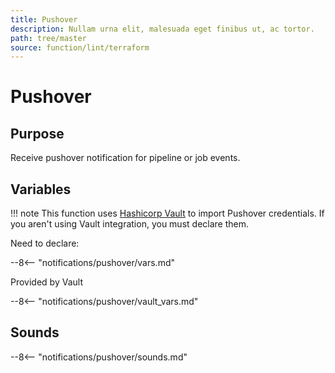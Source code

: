```yaml
---
title: Pushover
description: Nullam urna elit, malesuada eget finibus ut, ac tortor.
path: tree/master
source: function/lint/terraform
---
```


# Pushover

## Purpose

Receive pushover notification for pipeline or job events.

## Variables

!!! note
    This function uses [Hashicorp Vault](https://www.vaultproject.io/) to import Pushover credentials.  If you aren't using Vault integration, you must declare them.

Need to declare:

--8<-- "notifications/pushover/vars.md"

Provided by Vault

--8<-- "notifications/pushover/vault_vars.md"

## Sounds

--8<-- "notifications/pushover/sounds.md"
